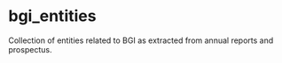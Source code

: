 # bgi_entities
Collection of entities related to BGI as extracted from annual reports and prospectus.
